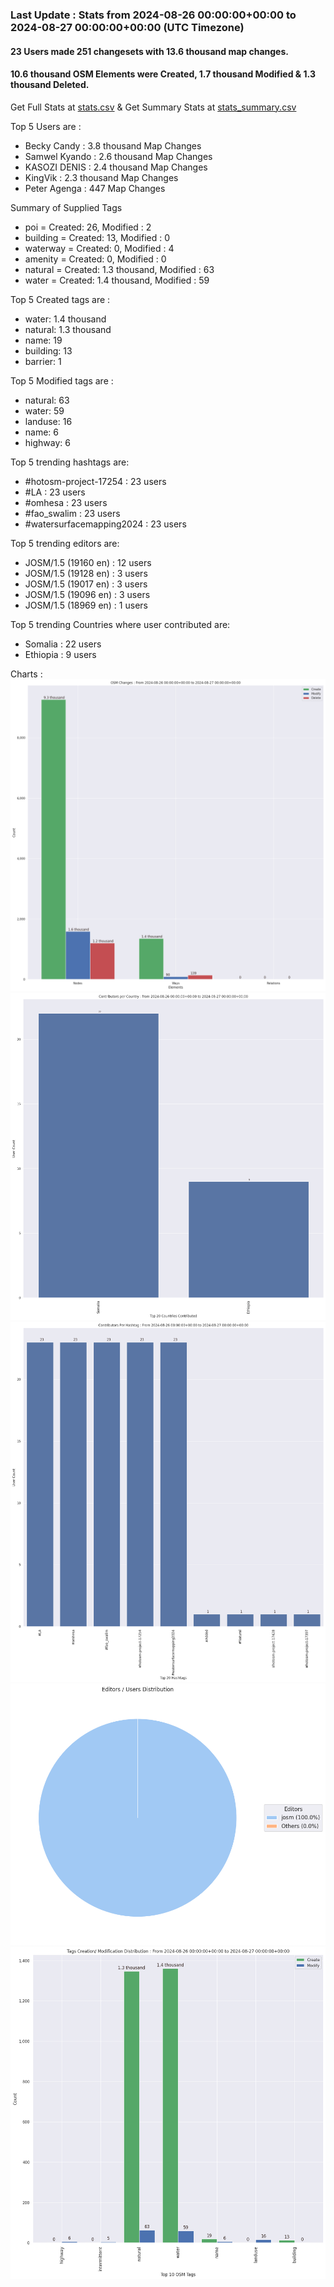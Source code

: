 ### Last Update : Stats from 2024-08-26 00:00:00+00:00 to 2024-08-27 00:00:00+00:00 (UTC Timezone)

#### 23 Users made 251 changesets with 13.6 thousand map changes.
#### 10.6 thousand OSM Elements were Created, 1.7 thousand Modified & 1.3 thousand Deleted.
Get Full Stats at [stats.csv](/stats/watersurfacemapping/Daily/stats.csv)
 & Get Summary Stats at [stats_summary.csv](/stats/watersurfacemapping/Daily/stats_summary.csv)

Top 5 Users are : 
- Becky Candy : 3.8 thousand Map Changes
- Samwel Kyando : 2.6 thousand Map Changes
- KASOZI DENIS : 2.4 thousand Map Changes
- KingVik : 2.3 thousand Map Changes
- Peter Agenga : 447 Map Changes

Summary of Supplied Tags
- poi = Created: 26, Modified : 2
- building = Created: 13, Modified : 0
- waterway = Created: 0, Modified : 4
- amenity = Created: 0, Modified : 0
- natural = Created: 1.3 thousand, Modified : 63
- water = Created: 1.4 thousand, Modified : 59


Top 5 Created tags are :
- water: 1.4 thousand
- natural: 1.3 thousand
- name: 19
- building: 13
- barrier: 1


Top 5 Modified tags are :
- natural: 63
- water: 59
- landuse: 16
- name: 6
- highway: 6


Top 5 trending hashtags are:
- #hotosm-project-17254 : 23 users
- #LA : 23 users
- #omhesa : 23 users
- #fao_swalim : 23 users
- #watersurfacemapping2024 : 23 users


Top 5 trending editors are:
- JOSM/1.5 (19160 en) : 12 users
- JOSM/1.5 (19128 en) : 3 users
- JOSM/1.5 (19017 en) : 3 users
- JOSM/1.5 (19096 en) : 3 users
- JOSM/1.5 (18969 en) : 1 users


Top 5 trending Countries where user contributed are:
- Somalia : 22 users
- Ethiopia : 9 users


 Charts : 
![Alt text](./stats_osm_changes.png) 
![Alt text](./stats_users_per_country.png) 
![Alt text](./stats_users_per_hashtag.png) 
![Alt text](./stats_editors_pie_chart.png) 
![Alt text](./stats_tags.png) 
